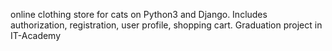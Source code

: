 online clothing store for cats on Python3 and Django. Includes authorization, registration, user profile, shopping cart. Graduation project in IT-Academy
